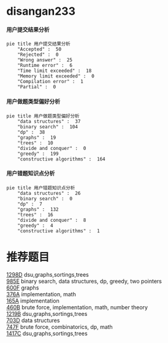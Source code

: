 # disangan233

<!-- tabs:start -->



#### **用户提交结果分析**

```mermaid
pie title 用户提交结果分析
    "Accepted" :  50
    "Rejected" :  0
    "Wrong answer" :  25
    "Runtime error" :  6
    "Time limit exceeded" :  18
    "Memory limit exceeded" :  0
    "Compilation error" :  1
    "Partial" :  0
```

#### **用户做题类型偏好分析**

```mermaid
pie title 用户做题类型偏好分析
    "data structures" :  37
    "binary search" :  104
    "dp" :  38
    "graphs" :  19
    "trees" :  10
    "divide and conquer" :  0
    "greedy" :  199
    "constructive algorithms" :  164
```
#### **用户错题知识点分析**

```mermaid
pie title 用户错题知识点分析
    "data structures" :  26
    "binary search" :  0
    "dp" :  7
    "graphs" :  132
    "trees" :  16
    "divide and conquer" :  8
    "greedy" :  4
    "constructive algorithms" :  1
```



<!-- tabs:end -->
# 推荐题目
[1298D](https://codeforces.com/contest/1298/problem/D)		dsu,graphs,sortings,trees		  
[985E](https://codeforces.com/contest/985/problem/E)		binary search,
                        data structures,
                        dp,
                        greedy,
                        two pointers		  
[600F](https://codeforces.com/contest/600/problem/F)		graphs		  
[376A](https://codeforces.com/contest/376/problem/A)		implementation,
                        math		  
[165A](https://codeforces.com/contest/165/problem/A)		implementation		  
[460B](https://codeforces.com/contest/460/problem/B)		brute force,
                        implementation,
                        math,
                        number theory		  
[1219B](https://codeforces.com/contest/1219/problem/B)		dsu,graphs,sortings,trees		  
[703D](https://codeforces.com/contest/703/problem/D)		data structures		  
[747F](https://codeforces.com/contest/747/problem/F)		brute force,
                        combinatorics,
                        dp,
                        math		  
[1417C](https://codeforces.com/contest/1417/problem/C)		dsu,graphs,sortings,trees		  

